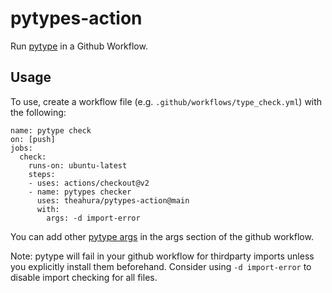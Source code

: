 # pytypes-action

Run [pytype](https://github.com/google/pytype) in a Github Workflow.

## Usage

To use, create a workflow file (e.g. `.github/workflows/type_check.yml`) with the following:

```
name: pytype check
on: [push]
jobs:
  check:
    runs-on: ubuntu-latest
    steps:
    - uses: actions/checkout@v2
    - name: pytypes checker
      uses: theahura/pytypes-action@main
      with:
        args: -d import-error
```

You can add other [pytype args](https://github.com/google/pytype/blob/master/pytype/config.py) in the args section of the github workflow.

Note: pytype will fail in your github workflow for thirdparty imports unless you explicitly install them beforehand. Consider using `-d import-error` to disable import checking for all files. 
